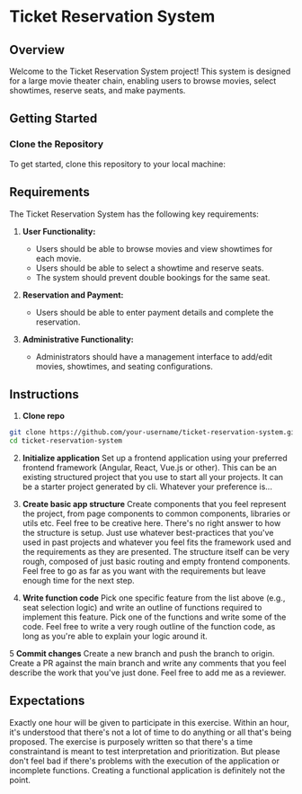 # Ticket Reservation System

## Overview

Welcome to the Ticket Reservation System project! This system is designed for a large movie theater chain, enabling users to browse movies, select showtimes, reserve seats, and make payments.

## Getting Started

### Clone the Repository

To get started, clone this repository to your local machine:


## Requirements

The Ticket Reservation System has the following key requirements:

1. **User Functionality:**
   - Users should be able to browse movies and view showtimes for each movie.
   - Users should be able to select a showtime and reserve seats.
   - The system should prevent double bookings for the same seat.

2. **Reservation and Payment:**
   - Users should be able to enter payment details and complete the reservation.

3. **Administrative Functionality:**
   - Administrators should have a management interface to add/edit movies, showtimes, and seating configurations.

## Instructions

1. **Clone repo**
```bash
git clone https://github.com/your-username/ticket-reservation-system.git
cd ticket-reservation-system
```

2. **Initialize application**
Set up a frontend application using your preferred frontend framework (Angular, React, Vue.js or other). This can be an existing structured project that you use to start all your projects. It can be a starter project generated by cli.  Whatever your preference is... 

3. **Create basic app structure**
Create components that you feel represent the project, from page components to common components, libraries or utils etc.  Feel free to be creative here.  There's no right answer to how the structure is setup. Just use whatever best-practices that you've used in past projects and whatever you feel fits the framework used and the requirements as they are presented. The structure itself can be very rough, composed of just basic routing and empty frontend components.   Feel free to go as far as you want with the requirements but leave enough time for the next step.  

4. **Write function code**
Pick one specific feature from the list above (e.g., seat selection logic) and write an outline of functions required to implement this feature. Pick one of the functions and write some of the code.  Feel free to write a very rough outline of the function code, as long as you're able to explain your logic around it. 

5 **Commit changes**
Create a new branch and push the branch to origin.   Create a PR against the main branch and write any comments that you feel describe the work that you've just done.
Feel free to add me as a reviewer. 


## Expectations
Exactly one hour will be given to participate in this exercise.   Within an hour, it's understood that there's not a lot of time to do anything or all that's being proposed. The exercise is purposely written so that there's a time constraintand is meant to test interpretation and prioritization.   But please don't feel bad if there's problems with the execution of the application or incomplete functions. Creating a functional application is definitely not the point. 
